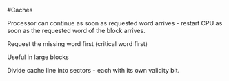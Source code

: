 #Caches 

Processor can continue as soon as requested word arrives - restart CPU as soon as the requested word of the block arrives.

Request the missing word first (critical word first)

Useful in large blocks

Divide cache line into sectors - each with its own validity bit.